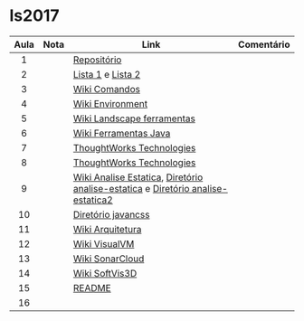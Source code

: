 # ls2017
| Aula  | Nota | Link | Comentário  |
|:-:|:-:|---|:-:|
| 1  |   | [Repositório](https://github.com/rbpaludo/ls2017)  |   |
| 2  |   | [Lista 1](https://github.com/rbpaludo/ls2017/blob/master/Lista%201.odt) e [Lista 2](https://github.com/rbpaludo/ls2017/blob/master/Lista%202.odt)  |   |
| 3  |   | [Wiki Comandos](https://github.com/rbpaludo/ls2017/wiki/comandos)  |   |
| 4  |   | [Wiki Environment](https://github.com/rbpaludo/ls2017/wiki/Environment)  |   |
| 5  |   | [Wiki Landscape ferramentas](https://github.com/rbpaludo/ls2017/wiki/Aula-5:-30-08-2017)  |   |
| 6  |   | [Wiki Ferramentas Java](https://github.com/rbpaludo/ls2017/wiki/Aula-6:-06-09-2017)  |   |
| 7  |   | [ThoughtWorks Technologies](https://github.com/rbpaludo/ls2017/wiki/ThoughtWorks-Technologies)  |   |
| 8  |   | [ThoughtWorks Technologies](https://github.com/rbpaludo/ls2017/wiki/ThoughtWorks-Technologies)  |   |
| 9  |   | [Wiki Analise Estatica](https://github.com/rbpaludo/ls2017/wiki/Aula-9:-27-09-2017), [Diretório analise-estatica](https://github.com/rbpaludo/ls2017/tree/master/analise-estatica) e [Diretório analise-estatica2](https://github.com/rbpaludo/ls2017/tree/master/analise-estatica2)  |   |
| 10  |   | [Diretório javancss](https://github.com/rbpaludo/ls2017/tree/master/javancss)  |   |
| 11  |   | [Wiki Arquitetura](https://github.com/rbpaludo/ls2017/wiki/arquitetura)  |   |
| 12  |   | [Wiki VisualVM](https://github.com/rbpaludo/ls2017/wiki/visualvm)  |   |
| 13  |   | [Wiki SonarCloud](https://github.com/rbpaludo/ls2017/wiki/sonarcloud)  |   |
| 14  |   | [Wiki SoftVis3D](https://github.com/rbpaludo/ls2017/wiki/softvis3d)  |   |
| 15  |   | [README](https://github.com/rbpaludo/ls2017/edit/master/README.md)  |   |
| 16  |   | []()  |   |
